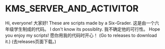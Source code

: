 # KMS_SERVER_AND_ACTIVITOR
Hi, everyone! 大家好!
These are scripts made by a Six-Grader. 这是由一个六年级学生制成的代码。
I don't know its possiblity. 我不确定他的可行性。
Hope you enjoy my scripts! 愿你用我的代码时开心！
(Go to releases to download it.)
(去releases页面下载。)
